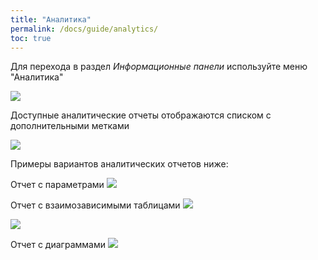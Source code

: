 ```yaml
---
title: "Аналитика"
permalink: /docs/guide/analytics/
toc: true
---
```


Для перехода в раздел *Информационные панели* используйте меню "Аналитика"

![](../../images/analyt.png)

Доступные аналитические отчеты отображаются списком с дополнительными метками

![](../../images/analyt1.png)

Примеры вариантов аналитических отчетов ниже:

Отчет с параметрами
![](../../images/analyt2.png)

Отчет с взаимозависимыми таблицами
![](../../images/analyt3.png)

![](../../images/analyt4.png)

Отчет с диаграммами
![](../../images/analyt5.png)
